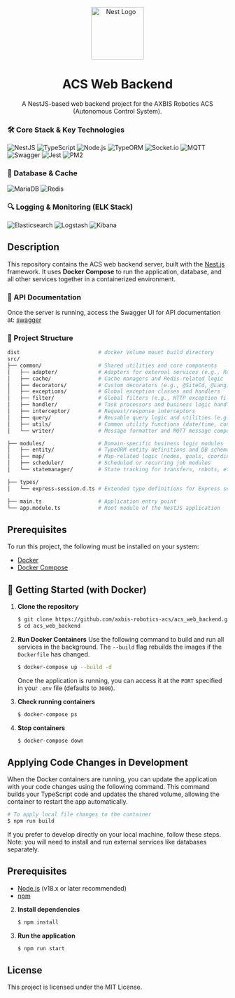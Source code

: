 <p align="center">
  <a href="http://nestjs.com/" target="blank"><img src="https://nestjs.com/img/logo-small.svg" width="120" alt="Nest Logo" /></a>
</p>

<h1 align="center">ACS Web Backend</h1>

<p align="center">
  A NestJS-based web backend project for the AXBIS Robotics ACS (Autonomous Control System).
</p>

### 🛠️ Core Stack & Key Technologies

![NestJS](https://img.shields.io/badge/NestJS-E0234E?style=flat-square&logo=nestjs&logoColor=white)
![TypeScript](https://img.shields.io/badge/TypeScript-3178C6?style=flat-square&logo=typescript&logoColor=white)
![Node.js](https://img.shields.io/badge/Node.js-22-339933?style=flat-square&logo=nodedotjs&logoColor=white)
![TypeORM](https://img.shields.io/badge/TypeORM-E83823?style=flat-square)
![Socket.io](https://img.shields.io/badge/Socket.io-010101?style=flat-square&logo=socketdotio&logoColor=white)
![MQTT](https://img.shields.io/badge/MQTT-660066?style=flat-square&logo=eclipsemosquitto&logoColor=white)
![Swagger](https://img.shields.io/badge/Swagger-85EA2D?style=flat-square&logo=swagger&logoColor=black)
![Jest](https://img.shields.io/badge/Jest-C21325?style=flat-square&logo=jest&logoColor=white)
![PM2](https://img.shields.io/badge/PM2-2B037A?style=flat-square&logo=pm2&logoColor=white)

### 💾 Database & Cache

![MariaDB](https://img.shields.io/badge/MariaDB-10.10-003545?style=flat-square&logo=mariadb&logoColor=white)
![Redis](https://img.shields.io/badge/Redis-7.2.4-DC382D?style=flat-square&logo=redis&logoColor=white)

### 🔍 Logging & Monitoring (ELK Stack)

![Elasticsearch](https://img.shields.io/badge/Elasticsearch-7.17-005571?style=flat-square&logo=elasticsearch&logoColor=white)
![Logstash](https://img.shields.io/badge/Logstash-7.17-005571?style=flat-square&logo=logstash&logoColor=white)
![Kibana](https://img.shields.io/badge/Kibana-7.17-005571?style=flat-square&logo=kibana&logoColor=white)

##  Description

This repository contains the ACS web backend server, built with the [Nest.js](https://nestjs.com/) framework. It uses **Docker Compose** to run the application, database, and all other services together in a containerized environment.

### 📘 API Documentation

Once the server is running, access the Swagger UI for API documentation at: [swagger](http://localhost:4000/api)

### 📁 Project Structure
```bash
dist                         # docker Volume mount build directory
src/
├── common/                  # Shared utilities and core components
│   ├── adapter/             # Adapters for external services (e.g., Redis, MQTT)
│   ├── cache/               # Cache managers and Redis-related logic
│   ├── decorators/          # Custom decorators (e.g., @SiteCd, @Lang)
│   ├── exceptions/          # Global exception classes and handlers
│   ├── filter/              # Global filters (e.g., HTTP exception filter)
│   ├── handler/             # Task processors and business logic handlers
│   ├── interceptor/         # Request/response interceptors
│   ├── query/               # Reusable query logic and utilities (e.g., QueryRegistry)
│   ├── utils/               # Common utility functions (date/time, converters, etc.)
│   └── writer/              # Message formatter and MQTT message composition

├── modules/                 # Domain-specific business logic modules
│   ├── entity/              # TypeORM entity definitions and DB schemas
│   ├── map/                 # Map-related logic (nodes, goals, coordinates, etc.)
│   ├── scheduler/           # Scheduled or recurring job modules
│   └── statemanager/        # State tracking for transfers, robots, etc.

├── types/                  
│   └── express-session.d.ts # Extended type definitions for Express session

├── main.ts                  # Application entry point
└── app.module.ts            # Root module of the NestJS application

```


## Prerequisites

To run this project, the following must be installed on your system:

-   [Docker](https://www.docker.com/products/docker-desktop/)
-   [Docker Compose](https://docs.docker.com/compose/)

## 🚀 Getting Started (with Docker)

1.  **Clone the repository**
    ```bash
    $ git clone https://github.com/axbis-robotics-acs/acs_web_backend.git
    $ cd acs_web_backend
    ```

2.  **Run Docker Containers**
    Use the following command to build and run all services in the background. The `--build` flag rebuilds the images if the `Dockerfile` has changed.

    ```bash
    $ docker-compose up --build -d
    ```
    Once the application is running, you can access it at the `PORT` specified in your `.env` file (defaults to `3000`).

3.  **Check running containers**
    ```bash
    $ docker-compose ps
    ```

4.  **Stop containers**
    ```bash
    $ docker-compose down
    ```

## Applying Code Changes in Development

When the Docker containers are running, you can update the application with your code changes using the following command. This command builds your TypeScript code and updates the shared volume, allowing the container to restart the app automatically.

```bash
# To apply local file changes to the container
$ npm run build
```

If you prefer to develop directly on your local machine, follow these steps. Note: you will need to install and run external services like databases separately.

## Prerequisites
-    [Node.js](https://nodejs.org/) (v18.x or later recommended)
-    [npm](https://www.npmjs.com/)

2.  **Install dependencies**
    ```bash
    $ npm install
    ```

3.  **Run the application**
    ```bash
    $ npm run start
    ```


## License
This project is licensed under the MIT License.
